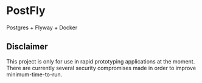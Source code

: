 # PostFly

Postgres + Flyway + Docker

## Disclaimer

This project is only for use in rapid prototyping applications at the moment. There are currently several security compromises made in order to improve minimum-time-to-run.
